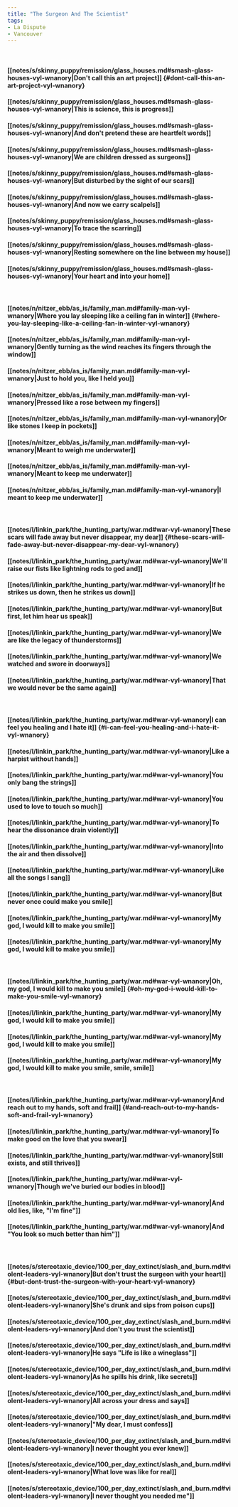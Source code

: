 ```yaml
---
title: "The Surgeon And The Scientist"
tags:
- La Dispute
- Vancouver
---
```

&nbsp;
#### [[notes/s/skinny_puppy/remission/glass_houses.md#smash-glass-houses-vyl-wnanory|Don't call this an art project]] {#dont-call-this-an-art-project-vyl-wnanory}
#### [[notes/s/skinny_puppy/remission/glass_houses.md#smash-glass-houses-vyl-wnanory|This is science, this is progress]]
#### [[notes/s/skinny_puppy/remission/glass_houses.md#smash-glass-houses-vyl-wnanory|And don't pretend these are heartfelt words]]
#### [[notes/s/skinny_puppy/remission/glass_houses.md#smash-glass-houses-vyl-wnanory|We are children dressed as surgeons]]
#### [[notes/s/skinny_puppy/remission/glass_houses.md#smash-glass-houses-vyl-wnanory|But disturbed by the sight of our scars]]
#### [[notes/s/skinny_puppy/remission/glass_houses.md#smash-glass-houses-vyl-wnanory|And now we carry scalpels]]
#### [[notes/s/skinny_puppy/remission/glass_houses.md#smash-glass-houses-vyl-wnanory|To trace the scarring]]
#### [[notes/s/skinny_puppy/remission/glass_houses.md#smash-glass-houses-vyl-wnanory|Resting somewhere on the line between my house]]
#### [[notes/s/skinny_puppy/remission/glass_houses.md#smash-glass-houses-vyl-wnanory|Your heart and into your home]]
&nbsp;
#### [[notes/n/nitzer_ebb/as_is/family_man.md#family-man-vyl-wnanory|Where you lay sleeping like a ceiling fan in winter]] {#where-you-lay-sleeping-like-a-ceiling-fan-in-winter-vyl-wnanory}
#### [[notes/n/nitzer_ebb/as_is/family_man.md#family-man-vyl-wnanory|Gently turning as the wind reaches its fingers through the window]]
#### [[notes/n/nitzer_ebb/as_is/family_man.md#family-man-vyl-wnanory|Just to hold you, like I held you]]
#### [[notes/n/nitzer_ebb/as_is/family_man.md#family-man-vyl-wnanory|Pressed like a rose between my fingers]]
#### [[notes/n/nitzer_ebb/as_is/family_man.md#family-man-vyl-wnanory|Or like stones I keep in pockets]]
#### [[notes/n/nitzer_ebb/as_is/family_man.md#family-man-vyl-wnanory|Meant to weigh me underwater]]
#### [[notes/n/nitzer_ebb/as_is/family_man.md#family-man-vyl-wnanory|Meant to keep me underwater]]
#### [[notes/n/nitzer_ebb/as_is/family_man.md#family-man-vyl-wnanory|I meant to keep me underwater]]
&nbsp;
#### [[notes/l/linkin_park/the_hunting_party/war.md#war-vyl-wnanory|These scars will fade away but never disappear, my dear]] {#these-scars-will-fade-away-but-never-disappear-my-dear-vyl-wnanory}
#### [[notes/l/linkin_park/the_hunting_party/war.md#war-vyl-wnanory|We'll raise our fists like lightning rods to god and]]
#### [[notes/l/linkin_park/the_hunting_party/war.md#war-vyl-wnanory|If he strikes us down, then he strikes us down]]
#### [[notes/l/linkin_park/the_hunting_party/war.md#war-vyl-wnanory|But first, let him hear us speak]]
#### [[notes/l/linkin_park/the_hunting_party/war.md#war-vyl-wnanory|We are like the legacy of thunderstorms]]
#### [[notes/l/linkin_park/the_hunting_party/war.md#war-vyl-wnanory|We watched and swore in doorways]]
#### [[notes/l/linkin_park/the_hunting_party/war.md#war-vyl-wnanory|That we would never be the same again]]
&nbsp;
#### [[notes/l/linkin_park/the_hunting_party/war.md#war-vyl-wnanory|I can feel you healing and I hate it]] {#i-can-feel-you-healing-and-i-hate-it-vyl-wnanory}
#### [[notes/l/linkin_park/the_hunting_party/war.md#war-vyl-wnanory|Like a harpist without hands]]
#### [[notes/l/linkin_park/the_hunting_party/war.md#war-vyl-wnanory|You only bang the strings]]
#### [[notes/l/linkin_park/the_hunting_party/war.md#war-vyl-wnanory|You used to love to touch so much]]
#### [[notes/l/linkin_park/the_hunting_party/war.md#war-vyl-wnanory|To hear the dissonance drain violently]]
#### [[notes/l/linkin_park/the_hunting_party/war.md#war-vyl-wnanory|Into the air and then dissolve]]
#### [[notes/l/linkin_park/the_hunting_party/war.md#war-vyl-wnanory|Like all the songs I sang]]
#### [[notes/l/linkin_park/the_hunting_party/war.md#war-vyl-wnanory|But never once could make you smile]]
#### [[notes/l/linkin_park/the_hunting_party/war.md#war-vyl-wnanory|My god, I would kill to make you smile]]
#### [[notes/l/linkin_park/the_hunting_party/war.md#war-vyl-wnanory|My god, I would kill to make you smile]]
&nbsp;
#### [[notes/l/linkin_park/the_hunting_party/war.md#war-vyl-wnanory|Oh, my god, I would kill to make you smile]] {#oh-my-god-i-would-kill-to-make-you-smile-vyl-wnanory}
#### [[notes/l/linkin_park/the_hunting_party/war.md#war-vyl-wnanory|My god, I would kill to make you smile]]
#### [[notes/l/linkin_park/the_hunting_party/war.md#war-vyl-wnanory|My god, I would kill to make you smile]]
#### [[notes/l/linkin_park/the_hunting_party/war.md#war-vyl-wnanory|My god, I would kill to make you smile, smile, smile]]
&nbsp;
#### [[notes/l/linkin_park/the_hunting_party/war.md#war-vyl-wnanory|And reach out to my hands, soft and frail]] {#and-reach-out-to-my-hands-soft-and-frail-vyl-wnanory}
#### [[notes/l/linkin_park/the_hunting_party/war.md#war-vyl-wnanory|To make good on the love that you swear]]
#### [[notes/l/linkin_park/the_hunting_party/war.md#war-vyl-wnanory|Still exists, and still thrives]]
#### [[notes/l/linkin_park/the_hunting_party/war.md#war-vyl-wnanory|Though we've buried our bodies in blood]]
#### [[notes/l/linkin_park/the_hunting_party/war.md#war-vyl-wnanory|And old lies, like, "I'm fine"]]
#### [[notes/l/linkin_park/the_hunting_party/war.md#war-vyl-wnanory|And "You look so much better than him"]]
&nbsp;
#### [[notes/s/stereotaxic_device/100_per_day_extinct/slash_and_burn.md#violent-leaders-vyl-wnanory|But don't trust the surgeon with your heart]] {#but-dont-trust-the-surgeon-with-your-heart-vyl-wnanory}
#### [[notes/s/stereotaxic_device/100_per_day_extinct/slash_and_burn.md#violent-leaders-vyl-wnanory|She's drunk and sips from poison cups]]
#### [[notes/s/stereotaxic_device/100_per_day_extinct/slash_and_burn.md#violent-leaders-vyl-wnanory|And don't you trust the scientist]]
#### [[notes/s/stereotaxic_device/100_per_day_extinct/slash_and_burn.md#violent-leaders-vyl-wnanory|He says "Life is like a wineglass"]]
#### [[notes/s/stereotaxic_device/100_per_day_extinct/slash_and_burn.md#violent-leaders-vyl-wnanory|As he spills his drink, like secrets]]
#### [[notes/s/stereotaxic_device/100_per_day_extinct/slash_and_burn.md#violent-leaders-vyl-wnanory|All across your dress and says]]
#### [[notes/s/stereotaxic_device/100_per_day_extinct/slash_and_burn.md#violent-leaders-vyl-wnanory|"My dear, I must confess]]
#### [[notes/s/stereotaxic_device/100_per_day_extinct/slash_and_burn.md#violent-leaders-vyl-wnanory|I never thought you ever knew]]
#### [[notes/s/stereotaxic_device/100_per_day_extinct/slash_and_burn.md#violent-leaders-vyl-wnanory|What love was like for real]]
#### [[notes/s/stereotaxic_device/100_per_day_extinct/slash_and_burn.md#violent-leaders-vyl-wnanory|I never thought you needed me"]]
